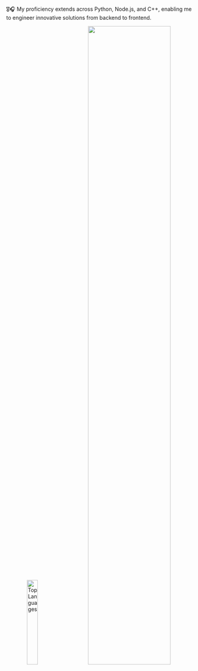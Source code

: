🎖️🎧 My proficiency extends across Python, Node.js, and C++, enabling me to engineer innovative solutions from backend to frontend.


<p align="center">
<img src="https://github-readme-stats.vercel.app/api/top-langs/?username=iababio&hide=html,css&hide_border=true&theme=tokyonight" alt="Top Languages" width="24%"/>&nbsp;&nbsp;&nbsp;&nbsp;&nbsp;&nbsp;&nbsp;
<img src="https://github-readme-activity-graph.vercel.app/graph?username=iababio&hide_border=true&theme=tokyo-night" width="66%">
<br><br>
<!-- <img src="https://github-readme-streak-stats.herokuapp.com/?user=melch-inno&hide_border=true&theme=tokyonight" alt="Streak Stats" width="47%"/>&nbsp;&nbsp;&nbsp;&nbsp;&nbsp;&nbsp;&nbsp; -->
<!-- <img src="https://github-readme-stats.vercel.app/api?username=melch-inno&hide_border=true&theme=tokyonight" alt="Streak Stats" width="43%"/> -->
</p>

<!---
melch-inno/melch-inno is a ✨ special ✨ repository because its `README.md` (this file) appears on your GitHub profile.
You can click the Preview link to take a look at your changes.
--->

